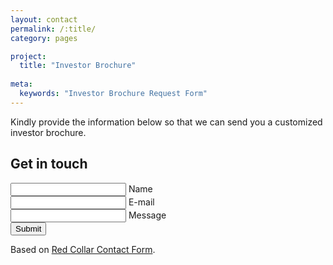 ```yaml
---
layout: contact
permalink: /:title/
category: pages

project:
  title: "Investor Brochure"
  
meta:
  keywords: "Investor Brochure Request Form"
---
```

<p>Kindly provide the information below so that we can send you a customized investor brochure.</p>
<div class="container">
  <div class="row">
<section class="get-in-touch">
   <h1 class="title">Get in touch</h1>
   <form class="contact-form row">
      <div class="form-field col x-50">
         <input id="name" class="input-text js-input" type="text" required>
         <label class="label" for="name">Name</label>
      </div>
      <div class="form-field col x-50">
         <input id="email" class="input-text js-input" type="email" required>
         <label class="label" for="email">E-mail</label>
      </div>
      <div class="form-field col x-100">
         <input id="message" class="input-text js-input" type="text" required>
         <label class="label" for="message">Message</label>
      </div>
      <div class="form-field col x-100 align-center">
         <input class="submit-btn" type="submit" value="Submit">
      </div>
   </form>
</section>
<p class="note">Based on <a class="link" href="http://redcollar.digital/contacts/" target="blank">Red Collar Contact Form</a>.</p>

  </div>
</div>
